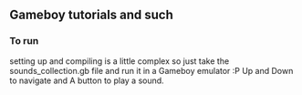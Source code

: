 ## Gameboy tutorials and such

### To run
setting up and compiling is a little complex so just take the sounds_collection.gb file and run it in a Gameboy emulator :P
Up and Down to navigate and A button to play a sound.

